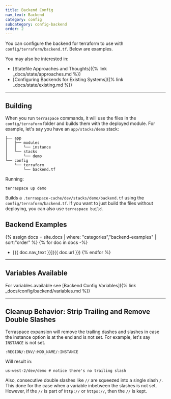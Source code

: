 ```yaml
---
title: Backend Config
nav_text: Backend
category: config
subcategory: config-backend
order: 2
---
```


You can configure the backend for terraform to use with `config/terraform/backend.tf`.
Below are examples.

You may also be interested in:

* [Statefile Approaches and Thoughts]({% link _docs/state/approaches.md %})
* [Configuring Backends for Existing Systems]({% link _docs/state/existing.md %})

___

## Building

When you run `terraspace` commands, it will use the files in the `config/terraform` folder and builds them with the deployed module.  For example, let's say you have an `app/stacks/demo` stack:

    ├── app
    │   ├── modules
    │   │   └── instance
    │   └── stacks
    │       └── demo
    └── config
        └── terraform
            └── backend.tf

Running:

    terraspace up demo

Builds a `.terraspace-cache/dev/stacks/demo/backend.tf` using the `config/terraform/backend.tf`.  If you want to just build the files without deploying, you can also use `terraspace build`.

## Backend Examples

{% assign docs = site.docs | where: "categories","backend-examples" | sort:"order" %}
{% for doc in docs -%}
* [{{ doc.nav_text }}]({{ doc.url }})
{% endfor %}

___

## Variables Available

For variables available see [Backend Config Variables]({% link _docs/config/backend/variables.md %})

___

## Cleanup Behavior: Strip Trailing and Remove Double Slashes

Terraspace expansion will remove the trailing dashes and slashes in case the instance option is at the end and is not set.  For example, let's say `INSTANCE` is not set.

    :REGION/:ENV/:MOD_NAME/:INSTANCE

Will result in:

    us-west-2/dev/demo # notice there's no trailing slash

Also, consecutive double slashes like `//` are squeezed into a single slash `/`. This done for the case when a variable inbetween the slashes is not set.  However, if the `//` is part of `http://` or `https://`, then the `//` is kept.